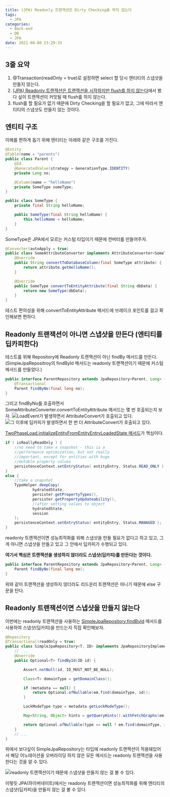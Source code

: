 ```yaml
---
title: (JPA) Readonly 트랜잭션은 Dirty Checking을 하지 않는다
tags:
  - JPA
categories:
  - Back-end
  - DB
  - JPA
date: 2021-08-08 23:29:33
---
```


## 3줄 요약
1. @Transaction(readOnly = true)로 설정하면 select 할 당시 엔티티의 스냅샷을 만들지 않는다.
1. [(JPA) Readonly 트랜잭션은 트랜잭션을 시작하지만 flush를 하지 않는다](/2021/05/05/readonly-transaction-begin-transaction/)에서 봤다 싶이 트랜잭션이 커밋될 때 flush를 하지 않는다.
1. flush를 할 필요가 없기 때문에 Dirty Checking을 할 필요가 없고, 그에 따라서 엔티티의 스냅샷도 만들지 않는 것이다.

## 엔티티 구조
이해를 편하게 돕기 위해 엔티티는 아래와 같은 구조를 가진다.
```java
@Entity
@Table(name = "parents")
public class Parent {
    @Id
    @GeneratedValue(strategy = GenerationType.IDENTITY)
    private Long no;

    @Column(name = "helloName")
    private SomeType someType;
}
```

```java
public class SomeType {
    private final String helloName;

    public SomeType(final String helloName) {
        this.helloName = helloName;
    }
}
```

SomeType은 JPA에서 모르는 커스텀 타입이기 때문에 컨버터를 만들어주자.
```java
@Converter(autoApply = true)
public class SomeAttributeConverter implements AttributeConverter<SomeType, String> {
    @Override
    public String convertToDatabaseColumn(final SomeType attribute) {
        return attribute.getHelloName();
    }

    @Override
    public SomeType convertToEntityAttribute(final String dbData) {
        return new SomeType(dbData);
    }
}
```

테스트 편의성을 위해 convertToEntityAttribute 메서드에 브레이크 포인트를 걸고 확인해보면 편하다.

## Readonly 트랜잭션이 아니면 스냅샷을 만든다 (엔티티를 딥카피한다)
테스트를 위해 Repository에 Readonly 트랜잭션이 아닌 findBy 메서드를 만든다.  
(SimpleJpaRepositroy의 findById 메서드는 readonly 트랜잭션이기 때문에 커스텀 메서드를 만들었다.)
```java
public interface ParentRepository extends JpaRepository<Parent, Long> {
    @Transactional
    Parent findByNo(final long no);
}
```

그리고 findByNo를 호출하면서 SomeAttributeConverter.convertToEntityAttribute 메서드는 몇 번 호출되는지 보자.
![LoadEvent가 발생하면서 AttributeConvert가 호출되고 있다.](readonly-transaction-doesnt-make-entity-snapshot/convert-01.png)  
![그 이후에 딥카피가 발생하면서 한 번 더 AttributeConvert가 호출되고 있다.](readonly-transaction-doesnt-make-entity-snapshot/convert-02.png)  

[TwoPhaseLoad.initializeEntityFromEntityEntryLoadedState 메서드](https://github.com/hibernate/hibernate-orm/blob/main/hibernate-core/src/main/java/org/hibernate/engine/internal/TwoPhaseLoad.java#L339)가 핵심이다.  
```java
if ( isReallyReadOnly ) {
    //no need to take a snapshot - this is a
    //performance optimization, but not really
    //important, except for entities with huge
    //mutable property values
    persistenceContext.setEntryStatus( entityEntry, Status.READ_ONLY );
}
else {
    //take a snapshot
    TypeHelper.deepCopy(
            hydratedState,
            persister.getPropertyTypes(),
            persister.getPropertyUpdateability(),
            //after setting values to object
            hydratedState,
            session
    );
    persistenceContext.setEntryStatus( entityEntry, Status.MANAGED );
}
```

readonly 트랜잭션이면 성능최적화를 위해 스냅샷을 만들 필요가 없다고 하고 있고, 그게 아니면 스냅샷을 만들고 있고 그 안에서 딥카피가 수행되고 있다.

**여기서 핵심은 트랜잭션을 생성하지 않더라도 스냅샷(딥카피)를 만든다는 것이다.** 
```java
public interface ParentRepository extends JpaRepository<Parent, Long> {
    Parent findByNo(final long no);
}
```

위와 같이 트랜잭션을 생성하지 않더라도 리드온리 트랜잭션은 아니기 때문에 else 구문을 탄다.

## Readonly 트랜잭션이면 스냅샷을 만들지 않는다
이번에는 readonly 트랜잭션을 사용하는 [SimpleJpaRepository.findById](https://github.com/spring-projects/spring-data-jpa/blob/main/src/main/java/org/springframework/data/jpa/repository/support/SimpleJpaRepository.java#L295) 메서드를 사용하여 스냅샷(딥카피)을 만드는지 직접 확인해보자.  
```java
@Repository
@Transactional(readOnly = true)
public class SimpleJpaRepository<T, ID> implements JpaRepositoryImplementation<T, ID> {
    // ...
    @Override
    public Optional<T> findById(ID id) {

        Assert.notNull(id, ID_MUST_NOT_BE_NULL);

        Class<T> domainType = getDomainClass();

        if (metadata == null) {
            return Optional.ofNullable(em.find(domainType, id));
        }

        LockModeType type = metadata.getLockModeType();

        Map<String, Object> hints = getQueryHints().withFetchGraphs(em).asMap();

        return Optional.ofNullable(type == null ? em.find(domainType, id, hints) : em.find(domainType, id, type, hints));
    }
    // ...
}
```

위에서 보다싶이 SimpleJpaRepository는 타입에 readonly 트랜잭션이 적용돼있어서 해당 어노테이션을 오버라이딩 하지 않은 모든 메서드는 readonly 트랜잭션을 사용한다는 것을 알 수 있다.

![readonly 트랜잭션이기 때문에 스냅샷을 만들지 않는 걸 볼 수 있다.](readonly-transaction-doesnt-make-entity-snapshot/readonly-01.png)

이렇듯 JPA(하이버네이트)에서는 readonly 트랜잭션이면 성능최적화를 위해 엔티티의 스냅샷(딥카피)을 만들지 않는 걸 볼 수 있다.
